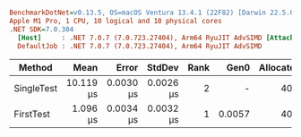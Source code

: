 ``` ini

BenchmarkDotNet=v0.13.5, OS=macOS Ventura 13.4.1 (22F82) [Darwin 22.5.0]
Apple M1 Pro, 1 CPU, 10 logical and 10 physical cores
.NET SDK=7.0.304
  [Host]     : .NET 7.0.7 (7.0.723.27404), Arm64 RyuJIT AdvSIMD [AttachedDebugger]
  DefaultJob : .NET 7.0.7 (7.0.723.27404), Arm64 RyuJIT AdvSIMD


```
|     Method |      Mean |     Error |    StdDev | Rank |   Gen0 | Allocated |
|----------- |----------:|----------:|----------:|-----:|-------:|----------:|
| SingleTest | 10.119 μs | 0.0030 μs | 0.0026 μs |    2 |      - |      40 B |
|  FirstTest |  1.096 μs | 0.0034 μs | 0.0032 μs |    1 | 0.0057 |      40 B |
